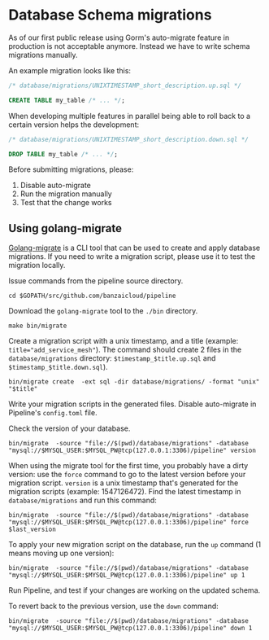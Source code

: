 # Database Schema migrations

As of our first public release using Gorm's auto-migrate feature in production is not acceptable anymore.
Instead we have to write schema migrations manually.

An example migration looks like this:

```sql
/* database/migrations/UNIXTIMESTAMP_short_description.up.sql */

CREATE TABLE my_table /* ... */;
```

When developing multiple features in parallel being able to roll back to a certain version helps the development:

```sql
/* database/migrations/UNIXTIMESTAMP_short_description.down.sql */

DROP TABLE my_table /* ... */;
```

Before submitting migrations, please:

1. Disable auto-migrate
2. Run the migration manually
3. Test that the change works

## Using golang-migrate

[Golang-migrate](https://github.com/golang-migrate/migrate) is a CLI tool that can be used to create and apply database migrations.
If you need to write a migration script, please use it to test the migration locally.

Issue commands from the pipeline source directory.
```
cd $GOPATH/src/github.com/banzaicloud/pipeline
```

Download the `golang-migrate` tool to the `./bin` directory.
```
make bin/migrate
```

Create a migration script with a unix timestamp, and a title (example: `title="add_service_mesh"`).
The command should create 2 files in the `database/migrations` directory: `$timestamp_$title.up.sql` and `$timestamp_$title.down.sql`).
```
bin/migrate create  -ext sql -dir database/migrations/ -format "unix" "$title"
```

Write your migration scripts in the generated files.
Disable auto-migrate in Pipeline's `config.toml` file.

Check the version of your database.
```
bin/migrate  -source "file://$(pwd)/database/migrations" -database "mysql://$MYSQL_USER:$MYSQL_PW@tcp(127.0.0.1:3306)/pipeline" version
```

When using the migrate tool for the first time, you probably have a dirty version: use the `force` command to go to the latest version before your migration script.
`version` is a unix timestamp that's generated for the migration scripts (example: 1547126472).
Find the latest timestamp in `database/migrations` and run this command:

```
bin/migrate  -source "file://$(pwd)/database/migrations" -database "mysql://$MYSQL_USER:$MYSQL_PW@tcp(127.0.0.1:3306)/pipeline" force $last_version
```

To apply your new migration script on the database, run the `up` command (1 means moving up one version):
```
bin/migrate  -source "file://$(pwd)/database/migrations" -database "mysql://$MYSQL_USER:$MYSQL_PW@tcp(127.0.0.1:3306)/pipeline" up 1
```

Run Pipeline, and test if your changes are working on the updated schema.

To revert back to the previous version, use the `down` command:
```
bin/migrate  -source "file://$(pwd)/database/migrations" -database "mysql://$MYSQL_USER:$MYSQL_PW@tcp(127.0.0.1:3306)/pipeline" down 1  
```
